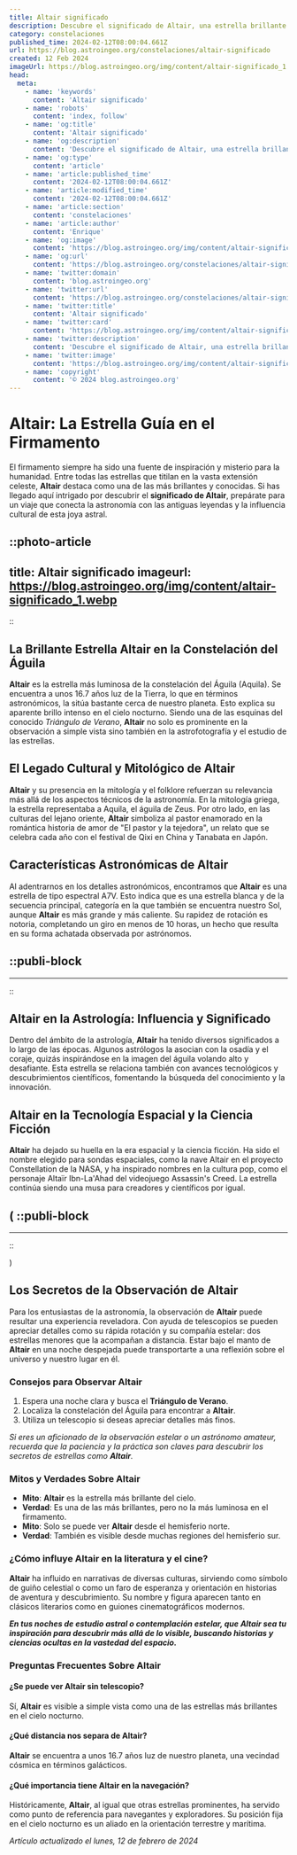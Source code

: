 ```yaml
---
title: Altair significado
description: Descubre el significado de Altair, una estrella brillante en el cielo y su influencia en la cultura. Explora su historia y simbolismo aquí.
category: constelaciones
published_time: 2024-02-12T08:00:04.661Z
url: https://blog.astroingeo.org/constelaciones/altair-significado
created: 12 Feb 2024
imageUrl: https://blog.astroingeo.org/img/content/altair-significado_1.webp
head:
  meta:
    - name: 'keywords'
      content: 'Altair significado'
    - name: 'robots'
      content: 'index, follow'
    - name: 'og:title'
      content: 'Altair significado'
    - name: 'og:description'
      content: 'Descubre el significado de Altair, una estrella brillante en el cielo y su influencia en la cultura. Explora su historia y simbolismo aquí.'
    - name: 'og:type'
      content: 'article'
    - name: 'article:published_time'
      content: '2024-02-12T08:00:04.661Z'
    - name: 'article:modified_time'
      content: '2024-02-12T08:00:04.661Z'
    - name: 'article:section'
      content: 'constelaciones'
    - name: 'article:author'
      content: 'Enrique'
    - name: 'og:image'
      content: 'https://blog.astroingeo.org/img/content/altair-significado_1.webp'
    - name: 'og:url'
      content: 'https://blog.astroingeo.org/constelaciones/altair-significado'
    - name: 'twitter:domain'
      content: 'blog.astroingeo.org'
    - name: 'twitter:url'
      content: 'https://blog.astroingeo.org/constelaciones/altair-significado'
    - name: 'twitter:title'
      content: 'Altair significado'
    - name: 'twitter:card'
      content: 'https://blog.astroingeo.org/img/content/altair-significado_1.webp'
    - name: 'twitter:description'
      content: 'Descubre el significado de Altair, una estrella brillante en el cielo y su influencia en la cultura. Explora su historia y simbolismo aquí.'
    - name: 'twitter:image'
      content: 'https://blog.astroingeo.org/img/content/altair-significado_1.webp'
    - name: 'copyright'
      content: '© 2024 blog.astroingeo.org'
---
```

# Altair: La Estrella Guía en el Firmamento

El firmamento siempre ha sido una fuente de inspiración y misterio para la humanidad. Entre todas las estrellas que titilan en la vasta extensión celeste, **Altair** destaca como una de las más brillantes y conocidas. Si has llegado aquí intrigado por descubrir el **significado de Altair**, prepárate para un viaje que conecta la astronomía con las antiguas leyendas y la influencia cultural de esta joya astral.


::photo-article
---
title: Altair significado
imageurl: https://blog.astroingeo.org/img/content/altair-significado_1.webp
---
::


## La Brillante Estrella Altair en la Constelación del Águila

**Altair** es la estrella más luminosa de la constelación del Águila (Aquila). Se encuentra a unos 16.7 años luz de la Tierra, lo que en términos astronómicos, la sitúa bastante cerca de nuestro planeta. Esto explica su aparente brillo intenso en el cielo nocturno. Siendo una de las esquinas del conocido *Triángulo de Verano*, **Altair** no solo es prominente en la observación a simple vista sino también en la astrofotografía y el estudio de las estrellas.

## El Legado Cultural y Mitológico de Altair

**Altair** y su presencia en la mitología y el folklore refuerzan su relevancia más allá de los aspectos técnicos de la astronomía. En la mitología griega, la estrella representaba a Aquila, el águila de Zeus. Por otro lado, en las culturas del lejano oriente, **Altair** simboliza al pastor enamorado en la romántica historia de amor de "El pastor y la tejedora", un relato que se celebra cada año con el festival de Qixi en China y Tanabata en Japón.

## Características Astronómicas de Altair

Al adentrarnos en los detalles astronómicos, encontramos que **Altair** es una estrella de tipo espectral A7V. Esto indica que es una estrella blanca y de la secuencia principal, categoría en la que también se encuentra nuestro Sol, aunque **Altair** es más grande y más caliente. Su rapidez de rotación es notoria, completando un giro en menos de 10 horas, un hecho que resulta en su forma achatada observada por astrónomos.


  ::publi-block
  ---
  ---
  ::
  
  
## Altair en la Astrología: Influencia y Significado

Dentro del ámbito de la astrología, **Altair** ha tenido diversos significados a lo largo de las épocas. Algunos astrólogos la asocian con la osadía y el coraje, quizás inspirándose en la imagen del águila volando alto y desafiante. Esta estrella se relaciona también con avances tecnológicos y descubrimientos científicos, fomentando la búsqueda del conocimiento y la innovación.

## Altair en la Tecnología Espacial y la Ciencia Ficción

**Altair** ha dejado su huella en la era espacial y la ciencia ficción. Ha sido el nombre elegido para sondas espaciales, como la nave Altair en el proyecto Constellation de la NASA, y ha inspirado nombres en la cultura pop, como el personaje Altaïr Ibn-La'Ahad del videojuego Assassin's Creed. La estrella continúa siendo una musa para creadores y científicos por igual.

(
  ::publi-block
  ---
  ---
  ::
  
  )
## Los Secretos de la Observación de Altair

Para los entusiastas de la astronomía, la observación de **Altair** puede resultar una experiencia reveladora. Con ayuda de telescopios se pueden apreciar detalles como su rápida rotación y su compañía estelar: dos estrellas menores que la acompañan a distancia. Estar bajo el manto de **Altair** en una noche despejada puede transportarte a una reflexión sobre el universo y nuestro lugar en él.

### Consejos para Observar Altair

1. Espera una noche clara y busca el **Triángulo de Verano**.
2. Localiza la constelación del Águila para encontrar a **Altair**.
3. Utiliza un telescopio si deseas apreciar detalles más finos.

*Si eres un aficionado de la observación estelar o un astrónomo amateur, recuerda que la paciencia y la práctica son claves para descubrir los secretos de estrellas como **Altair**.*

### Mitos y Verdades Sobre Altair

- **Mito**: **Altair** es la estrella más brillante del cielo.
- **Verdad**: Es una de las más brillantes, pero no la más luminosa en el firmamento.
- **Mito**: Solo se puede ver **Altair** desde el hemisferio norte. 
- **Verdad**: También es visible desde muchas regiones del hemisferio sur. 

### ¿Cómo influye Altair en la literatura y el cine?

**Altair** ha influido en narrativas de diversas culturas, sirviendo como símbolo de guiño celestial o como un faro de esperanza y orientación en historias de aventura y descubrimiento. Su nombre y figura aparecen tanto en clásicos literarios como en guiones cinematográficos modernos.

**_En tus noches de estudio astral o contemplación estelar, que **Altair** sea tu inspiración para descubrir más allá de lo visible, buscando historias y ciencias ocultas en la vastedad del espacio._**

### Preguntas Frecuentes Sobre Altair

#### ¿Se puede ver Altair sin telescopio?
Sí, **Altair** es visible a simple vista como una de las estrellas más brillantes en el cielo nocturno.

#### ¿Qué distancia nos separa de Altair?
**Altair** se encuentra a unos 16.7 años luz de nuestro planeta, una vecindad cósmica en términos galácticos.

#### ¿Qué importancia tiene Altair en la navegación?
Históricamente, **Altair**, al igual que otras estrellas prominentes, ha servido como punto de referencia para navegantes y exploradores. Su posición fija en el cielo nocturno es un aliado en la orientación terrestre y marítima.

_Artículo actualizado el lunes, 12 de febrero de 2024_